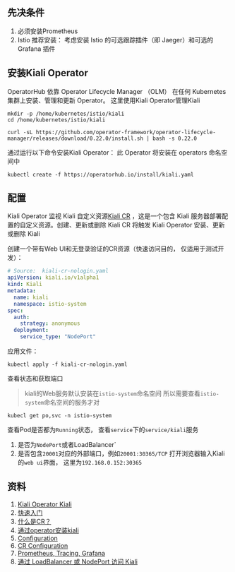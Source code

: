 ## 先决条件

1. 必须安装Prometheus
2. Istio
   推荐安装：
   考虑安装 Istio 的可选跟踪插件（即 Jaeger）和可选的 Grafana 插件

## 安装Kiali Operator

OperatorHub 依靠 Operator Lifecycle Manager （OLM） 在任何 Kubernetes 集群上安装、管理和更新 Operator。 这里使用Kiali
Operator管理Kiali

```shell
mkdir -p /home/kubernetes/istio/kiali
cd /home/kubernetes/istio/kiali

curl -sL https://github.com/operator-framework/operator-lifecycle-manager/releases/download/0.22.0/install.sh | bash -s 0.22.0
```

通过运行以下命令安装Kiali Operator：
此 Operator 将安装在 operators 命名空间中

```shell
kubectl create -f https://operatorhub.io/install/kiali.yaml
```

## 配置

Kiali Operator 监视 Kiali 自定义资源[Kiali CR](https://kiali.io/docs/configuration/kialis.kiali.io/) ，这是一个包含 Kiali
服务器部署配置的自定义资源。创建、更新或删除 Kiali CR 将触发 Kiali Operator 安装、更新或删除 Kiali

创建一个带有Web UI和无登录验证的CR资源（快速访问目的， 仅适用于测试开发）：

```yaml
# Source:  kiali-cr-nologin.yaml
apiVersion: kiali.io/v1alpha1
kind: Kiali
metadata:
  name: kiali
  namespace: istio-system
spec:
  auth:
    strategy: anonymous
  deployment:
    service_type: "NodePort"
```

应用文件：

```shell
kubectl apply -f kiali-cr-nologin.yaml
```

查看状态和获取端口
> kiali的Web服务默认安装在`istio-system`命名空间
> 所以需要查看`istio-system`命名空间的服务才对

```shell
kubecl get po,svc -n istio-system
```

查看Pod是否都为`Running`状态， 查看`service`下的`service/kiali`服务

1. 是否为`NodePort`或者LoadBalancer`
2. 是否包含`20001`对应的外部端口，例如`20001:30365/TCP`
   打开浏览器输入Kiali的`web ui`界面， 这里为`192.168.0.152:30365`

## 资料

1. [Kiali Operator Kiali](https://operatorhub.io/operator/)
2. [快速入门](https://kiali.io/docs/installation/quick-start/)
3. [什么是CR？](https://kiali.io/docs/installation/installation-guide/creating-updating-kiali-cr/)
4. [通过operator安装kiali](https://kiali.io/docs/installation/installation-guide/installing-with-operatorhub/)
5. [Configuration](https://kiali.io/docs/configuration/)
6. [CR Configuration](https://kiali.io/docs/configuration/kialis.kiali.io/)
7. [Prometheus, Tracing, Grafana](https://kiali.io/docs/configuration/p8s-jaeger-grafana/)
8. [通过 LoadBalancer 或 NodePort 访问 Kiali](https://kiali.io/docs/installation/installation-guide/accessing-kiali/#accessing-kiali-through-a-loadbalancer-or-a-nodeport)
